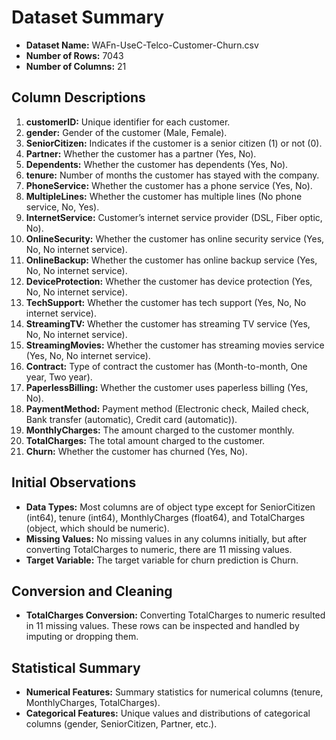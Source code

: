 # Dataset Summary
- **Dataset Name:** WAFn-UseC-Telco-Customer-Churn.csv
- **Number of Rows:** 7043
- **Number of Columns:** 21

## Column Descriptions
1. **customerID:** Unique identifier for each customer.
2. **gender:** Gender of the customer (Male, Female).
3. **SeniorCitizen:** Indicates if the customer is a senior citizen (1) or not (0).
4. **Partner:** Whether the customer has a partner (Yes, No).
5. **Dependents:** Whether the customer has dependents (Yes, No).
6. **tenure:** Number of months the customer has stayed with the company.
7. **PhoneService:** Whether the customer has a phone service (Yes, No).
8. **MultipleLines:** Whether the customer has multiple lines (No phone service, No, Yes).
9. **InternetService:** Customer’s internet service provider (DSL, Fiber optic, No).
10. **OnlineSecurity:** Whether the customer has online security service (Yes, No, No internet service).
11. **OnlineBackup:** Whether the customer has online backup service (Yes, No, No internet service).
12. **DeviceProtection:** Whether the customer has device protection (Yes, No, No internet service).
13. **TechSupport:** Whether the customer has tech support (Yes, No, No internet service).
14. **StreamingTV:** Whether the customer has streaming TV service (Yes, No, No internet service).
15. **StreamingMovies:** Whether the customer has streaming movies service (Yes, No, No internet service).
16. **Contract:** Type of contract the customer has (Month-to-month, One year, Two year).
17. **PaperlessBilling:** Whether the customer uses paperless billing (Yes, No).
18. **PaymentMethod:** Payment method (Electronic check, Mailed check, Bank transfer (automatic), Credit card (automatic)).
19. **MonthlyCharges:** The amount charged to the customer monthly.
20. **TotalCharges:** The total amount charged to the customer.
21. **Churn:** Whether the customer has churned (Yes, No).

## Initial Observations
- **Data Types:** Most columns are of object type except for SeniorCitizen (int64), tenure (int64), MonthlyCharges (float64), and TotalCharges (object, which should be numeric).
- **Missing Values:** No missing values in any columns initially, but after converting TotalCharges to numeric, there are 11 missing values.
- **Target Variable:** The target variable for churn prediction is Churn.

## Conversion and Cleaning
- **TotalCharges Conversion:** Converting TotalCharges to numeric resulted in 11 missing values. These rows can be inspected and handled by imputing or dropping them.

## Statistical Summary
- **Numerical Features:** Summary statistics for numerical columns (tenure, MonthlyCharges, TotalCharges).
- **Categorical Features:** Unique values and distributions of categorical columns (gender, SeniorCitizen, Partner, etc.).
